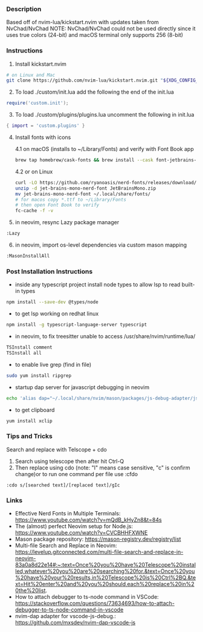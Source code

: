 ### Description

Based off of nvim-lua/kickstart.nvim with updates taken from NvChad/NvChad
NOTE: NvChad/NvChad could not be used directly since it uses true colors (24-bit) and macOS terminal only supports 256 (8-bit)

### Instructions

1. Install kickstart.nvim
```sh
# on Linux and Mac
git clone https://github.com/nvim-lua/kickstart.nvim.git "${XDG_CONFIG_HOME:-$HOME/.config}"/nvim
```

2. To load ./custom/init.lua add the following the end of the init.lua
```lua
require('custom.init');
```

3. To load ./custom/plugins/plugins.lua uncomment the following in init.lua
```lua
{ import = 'custom.plugins' }
```

4. Install fonts with icons

    4.1 on macOS (installs to ~/Library/Fonts) and verify with Font Book app
    ```sh
    brew tap homebrew/cask-fonts && brew install --cask font-jetbrains-mono
    ```

    4.2 or on Linux
    ```sh
    curl -LO https://github.com/ryanoasis/nerd-fonts/releases/download/v3.0.2/JetBrainsMono.zip
    unzip -d jet-brains-mono-nerd-font JetBrainsMono.zip
    mv jet-brains-mono-nerd-font ~/.local/share/fonts/
    # for macos copy *.ttf to ~/Library/Fonts
    # then open Font Book to verify
    fc-cache -f -v
    ```

5. in neovim, resync Lazy package manager
```sh
:Lazy
```

6. in neovim, import os-level dependencies via custom mason mapping
```sh
:MasonInstallAll
```

### Post Installation Instructions

* inside any typescript project install node types to allow lsp to read built-in types
```sh
npm install --save-dev @types/node
```

* to get lsp working on redhat linux
```sh
npm install -g typescript-language-server typescript
```

* in neovim, to fix treesitter unable to access /usr/share/nvim/runtime/lua/
```sh
TSInstall comment
TSInstall all
```

* to enable live grep (find in file)
```sh
sudo yum install ripgrep
```

* startup dap server for javascript debugging in neovim
```sh
echo 'alias dap="~/.local/share/nvim/mason/packages/js-debug-adapter/js-debug-adapter 8123 127.0.0.1"' >> ~/.bashrc
```

* to get clipboard
```sh
yum install xclip
```

### Tips and Tricks

Search and replace with Telscope + cdo

1. Search using telescope then after hit Ctrl-Q
2. Then replace using cdo (note: "I" means case sensitive, "c" is confirm change)or to run one command per file use :cfdo
```vi
:cdo s/[searched text]/[replaced text]/gIc
```

### Links

* Effective Nerd Fonts in Multiple Terminals: https://www.youtube.com/watch?v=mQdB_kHyZn8&t=84s
* The (almost) perfect Neovim setup for Node.js: https://www.youtube.com/watch?v=CVCBHHFXWNE
* Mason package repository: https://mason-registry.dev/registry/list
* Multi-file Search and Replace in Neovim: https://levelup.gitconnected.com/multi-file-search-and-replace-in-neovim-83a0a8d22e14#:~:text=Once%20you%20have%20Telescope%20installed,whatever%20you%20are%20searching%20for.&text=Once%20you%20have%20your%20results,in%20Telescope%20is%20Ctrl%2BQ.&text=Hit%20enter%20and%20you%20should,each%20replace%20in%20the%20list.
* How to attach debugger to ts-node command in VSCode: https://stackoverflow.com/questions/73634693/how-to-attach-debugger-to-ts-node-command-in-vscode
* nvim-dap adapter for vscode-js-debug.: https://github.com/mxsdev/nvim-dap-vscode-js
